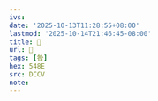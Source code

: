 ```yaml
---
ivs:
date: '2025-10-13T11:28:55+08:00'
lastmod: '2025-10-14T21:46:45-08:00'
title: 󰟕
url: 󰟕
tags: [咎]
hex: 548E
src: DCCV
note:
---
```

